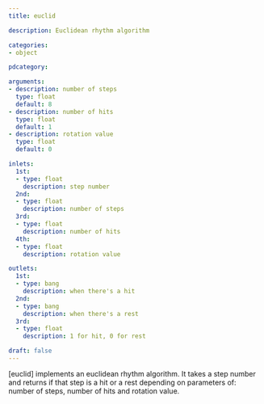 ```yaml
---
title: euclid

description: Euclidean rhythm algorithm

categories:
- object

pdcategory:

arguments:
- description: number of steps
  type: float
  default: 8
- description: number of hits
  type: float
  default: 1
- description: rotation value
  type: float
  default: 0

inlets:
  1st:
  - type: float
    description: step number
  2nd:
  - type: float
    description: number of steps
  3rd:
  - type: float
    description: number of hits
  4th:
  - type: float
    description: rotation value

outlets:
  1st:
  - type: bang
    description: when there's a hit
  2nd:
  - type: bang
    description: when there's a rest
  3rd:
  - type: float
    description: 1 for hit, 0 for rest

draft: false
---
```


[euclid] implements an euclidean rhythm algorithm. It takes a step number and returns if that step is a hit or a rest depending on parameters of: number of steps, number of hits and rotation value.

